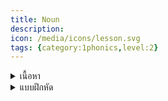 ```yaml
---
title: Noun
description: 
icon: /media/icons/lesson.svg
tags: {category:1phonics,level:2}
---
```


<details>
<summary>เนื้อหา</summary>
</details>

<details>
<summary>แบบฝึกหัด</summary>
</details>

